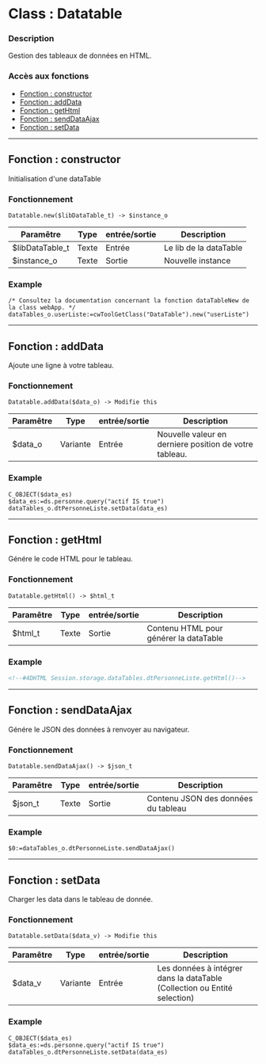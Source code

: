 ﻿<!-- Type your summary here -->
# Class : Datatable

### Description
Gestion des tableaux de données en HTML.

### Accès aux fonctions
* [Fonction : constructor](#fonction--constructor)
* [Fonction : addData](#fonction--addData)
* [Fonction : getHtml](#fonction--getHtml)
* [Fonction : sendDataAjax](#fonction--sendDataAjax)
* [Fonction : setData](#fonction--setData)


--------------------------------------------------------------------------------

## Fonction : constructor			
Initialisation d'une dataTable

### Fonctionnement
```4d
Datatable.new($libDataTable_t) -> $instance_o
```

| Paramêtre       | Type       | entrée/sortie | Description |
| --------------- | ---------- | ------------- | ----------- |
| $libDataTable_t | Texte      | Entrée        | Le lib de la dataTable |
| $instance_o     | Texte      | Sortie        | Nouvelle instance |

### Example
```4d
/* Consultez la documentation concernant la fonction dataTableNew de la class webApp. */
dataTables_o.userListe:=cwToolGetClass("DataTable").new("userListe")
```


--------------------------------------------------------------------------------

## Fonction : addData
Ajoute une ligne à votre tableau.

### Fonctionnement
```4d
Datatable.addData($data_o) -> Modifie this
```

| Paramêtre     | Type       | entrée/sortie | Description |
| ------------- | ---------- | ------------- | ----------- |
| $data_o       | Variante   | Entrée        | Nouvelle valeur en derniere position de votre tableau. |

### Example
```4d
C_OBJECT($data_es)
$data_es:=ds.personne.query("actif IS true")
dataTables_o.dtPersonneListe.setData(data_es)
```


--------------------------------------------------------------------------------

## Fonction : getHtml
Génére le code HTML pour le tableau.

### Fonctionnement
```4d
Datatable.getHtml() -> $html_t
```

| Paramêtre     | Type       | entrée/sortie | Description |
| ------------- | ---------- | ------------- | ----------- |
| $html_t       | Texte      | Sortie        | Contenu HTML pour générer la dataTable |

### Example
```html
<!--#4DHTML Session.storage.dataTables.dtPersonneListe.getHtml()-->
```


--------------------------------------------------------------------------------

## Fonction : sendDataAjax
Génére le JSON des données à renvoyer au navigateur.

### Fonctionnement
```4d
Datatable.sendDataAjax() -> $json_t
```

| Paramêtre     | Type       | entrée/sortie | Description |
| ------------- | ---------- | ------------- | ----------- |
| $json_t       | Texte      | Sortie        | Contenu JSON des données du tableau |


### Example
```4d
$0:=dataTables_o.dtPersonneListe.sendDataAjax()
```


--------------------------------------------------------------------------------

## Fonction : setData
Charger les data dans le tableau de donnée.

### Fonctionnement
```4d
Datatable.setData($data_v) -> Modifie this
```

| Paramêtre     | Type       | entrée/sortie | Description |
| ------------- | ---------- | ------------- | ----------- |
| $data_v       | Variante   | Entrée         | Les données à intégrer dans la dataTable (Collection ou Entité selection) |


### Example
```4d
C_OBJECT($data_es)
$data_es:=ds.personne.query("actif IS true")
dataTables_o.dtPersonneListe.setData(data_es)
```